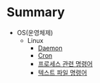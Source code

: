 # Summary

* OS(운영체제)
  * Linux
    * [Daemon](./OS/2020-07-19-linux-daemon.md)
    * [Cron](./OS/2020-07-19-linux-cron.md)
    * [프로세스 관련 명령어](./OS/2020-08-01-process.md)
    * [텍스트 파일 명령어](2020-07-19-linux-textfile-command.md)
    